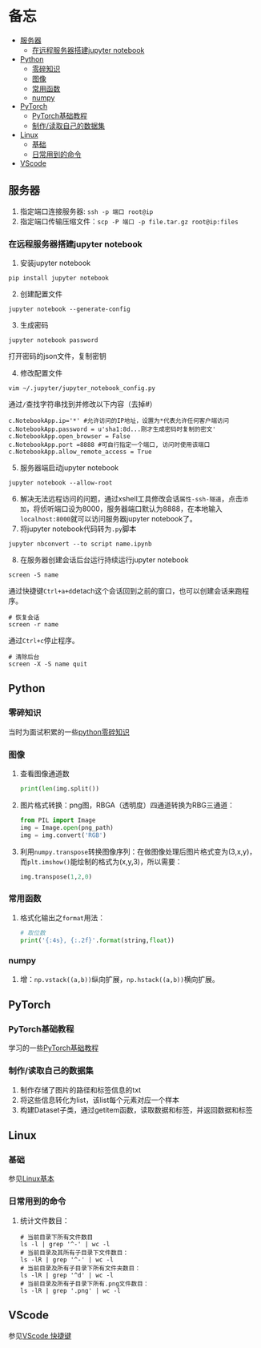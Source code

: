 # 备忘
<!-- TOC -->

- [服务器](#%e6%9c%8d%e5%8a%a1%e5%99%a8)
  - [在远程服务器搭建jupyter notebook](#%e5%9c%a8%e8%bf%9c%e7%a8%8b%e6%9c%8d%e5%8a%a1%e5%99%a8%e6%90%ad%e5%bb%bajupyter-notebook)
- [Python](#python)
  - [零碎知识](#%e9%9b%b6%e7%a2%8e%e7%9f%a5%e8%af%86)
  - [图像](#%e5%9b%be%e5%83%8f)
  - [常用函数](#%e5%b8%b8%e7%94%a8%e5%87%bd%e6%95%b0)
  - [numpy](#numpy)
- [PyTorch](#pytorch)
  - [PyTorch基础教程](#pytorch%e5%9f%ba%e7%a1%80%e6%95%99%e7%a8%8b)
  - [制作/读取自己的数据集](#%e5%88%b6%e4%bd%9c%e8%af%bb%e5%8f%96%e8%87%aa%e5%b7%b1%e7%9a%84%e6%95%b0%e6%8d%ae%e9%9b%86)
- [Linux](#linux)
  - [基础](#%e5%9f%ba%e7%a1%80)
  - [日常用到的命令](#%e6%97%a5%e5%b8%b8%e7%94%a8%e5%88%b0%e7%9a%84%e5%91%bd%e4%bb%a4)
- [VScode](#vscode)

<!-- /TOC -->
## 服务器

1. 指定端口连接服务器: `ssh -p 端口 root@ip`
2. 指定端口传输压缩文件：`scp -P 端口 -p file.tar.gz root@ip:files`

### 在远程服务器搭建jupyter notebook

1. 安装jupyter notebook

```shell
pip install jupyter notebook
```

2. 创建配置文件

```shell
jupyter notebook --generate-config
```

3. 生成密码

```shell
jupyter notebook password
```

打开密码的json文件，复制密钥

4. 修改配置文件

```shell
vim ~/.jupyter/jupyter_notebook_config.py
```

通过`/`查找字符串找到并修改以下内容（去掉#）

```shell
c.NotebookApp.ip='*' #允许访问的IP地址，设置为*代表允许任何客户端访问
c.NotebookApp.password = u'sha1:8d...刚才生成密码时复制的密文'
c.NotebookApp.open_browser = False
c.NotebookApp.port =8888 #可自行指定一个端口, 访问时使用该端口
c.NotebookApp.allow_remote_access = True
```

5. 服务器端启动jupyter notebook

```shell
jupyter notebook --allow-root
```

6. 解决无法远程访问的问题，通过xshell工具修改会话`属性-ssh-隧道`，点击`添加`，将侦听端口设为8000，服务器端口默认为8888，在本地输入`localhost:8000`就可以访问服务器jupyter notebook了。
7. 将jupyter notebook代码转为`.py`脚本

```shell
jupyter nbconvert --to script name.ipynb
```

8. 在服务器创建会话后台运行持续运行jupyter notebook

```shell
screen -S name
```

通过快捷键`Ctrl+a+d`detach这个会话回到之前的窗口，也可以创建会话来跑程序。

```shell
# 恢复会话
screen -r name
```

通过`Ctrl+c`停止程序。

```shell
# 清除后台
screen -X -S name quit
```

## Python

### 零碎知识

当时为面试积累的一些[python零碎知识](https://github.com/lllssf/Fight-for-offer/blob/master/%E9%9D%A2%E8%AF%95%E7%BC%96%E7%A8%8B%E7%AE%97%E6%B3%95/python%E9%9B%B6%E7%A2%8E.md)

### 图像

1. 查看图像通道数

   ```python
   print(len(img.split())
   ```

2. 图片格式转换：png图，RBGA（透明度）四通道转换为RBG三通道：

   ```python
   from PIL import Image
   img = Image.open(png_path)
   img = img.convert('RGB')
   ```

3. 利用`numpy.transpose`转换图像序列：在做图像处理后图片格式变为(3,x,y)，而`plt.imshow()`能绘制的格式为(x,y,3)，所以需要：

   ```python
   img.transpose(1,2,0)
   ```

### 常用函数

1. 格式化输出之`format`用法：

   ```python
   # 取位数
   print('{:4s}, {:.2f}'.format(string,float))
   ```

### numpy

1. 增：`np.vstack((a,b))`纵向扩展，`np.hstack((a,b))`横向扩展。


## PyTorch

### PyTorch基础教程

学习的一些[PyTorch基础教程](https://github.com/lllssf/NN-implemantation/blob/master/torch_tutor.ipynb)

### 制作/读取自己的数据集

1. 制作存储了图片的路径和标签信息的txt
2. 将这些信息转化为list，该list每个元素对应一个样本
3. 构建Dataset子类，通过getitem函数，读取数据和标签，并返回数据和标签

## Linux 

### 基础
参见[Linux基本](https://github.com/lllssf/tips4me/blob/master/Linux%E5%9F%BA%E6%9C%AC%E6%93%8D%E4%BD%9C.md)

### 日常用到的命令

1. 统计文件数目：
   ```shell
   # 当前目录下所有文件数目
   ls -l | grep '^-' | wc -l
   # 当前目录及其所有子目录下文件数目：
   ls -lR | grep '^-' | wc -l
   # 当前目录及所有子目录下所有文件夹数目：
   ls -lR | grep '^d' | wc -l
   # 当前目录及所有子目录下所有.png文件数目：
   ls -lR | grep '.png' | wc -l
   ```

## VScode

参见[VScode 快捷键](https://github.com/lllssf/tips4me/blob/master/VScode%E5%BF%AB%E6%8D%B7%E9%94%AE.md)
